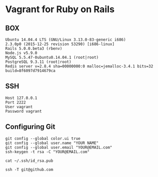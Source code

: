 Vagrant for Ruby on Rails
============================

BOX
---

    Ubuntu 14.04.4 LTS (GNU/Linux 3.13.0-83-generic i686)
    2.3.0p0 (2015-12-25 revision 53290) [i686-linux]
    Rails 5.0.0.beta3 (rbenv)
    Node.js v5.9.0
    MySQL 5.5.47-0ubuntu0.14.04.1 (root|root)
    PostgreSQL 9.3.11 (root|root)
    Redis server v=2.8.4 sha=00000000:0 malloc=jemalloc-3.4.1 bits=32 build=8f6097d7914679ca
    
SSH
---

    Host 127.0.0.1
    Port 2222
    User vagrant
    Password vagrant

Configuring Git
---------------

    git config --global color.ui true
    git config --global user.name "YOUR NAME"
    git config --global user.email "YOUR@EMAIL.com"
    ssh-keygen -t rsa -C "YOUR@EMAIL.com"

    cat ~/.ssh/id_rsa.pub

    ssh -T git@github.com
